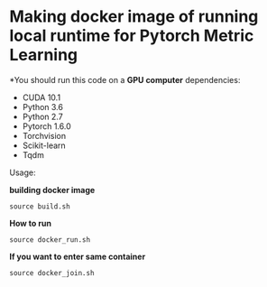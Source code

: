 # Making docker image of running local runtime for Pytorch Metric Learning
*You should run this code on a **GPU computer** 
dependencies: 
- CUDA 10.1
- Python 3.6
- Python 2.7
- Pytorch 1.6.0
- Torchvision
- Scikit-learn
- Tqdm

Usage:

**building docker image**

    source build.sh

**How to run**

    source docker_run.sh

**If you want to enter same container**

    source docker_join.sh

